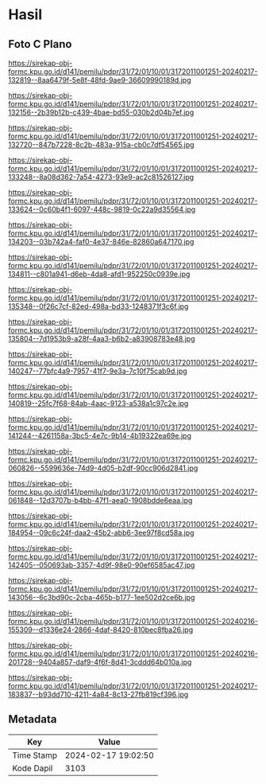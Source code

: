 # Hasil

## Foto C Plano

https://sirekap-obj-formc.kpu.go.id/d141/pemilu/pdpr/31/72/01/10/01/3172011001251-20240217-132819--8aa6479f-5e8f-48fd-9ae9-36609990189d.jpg

https://sirekap-obj-formc.kpu.go.id/d141/pemilu/pdpr/31/72/01/10/01/3172011001251-20240217-132156--2b39b12b-c439-4bae-bd55-030b2d04b7ef.jpg

https://sirekap-obj-formc.kpu.go.id/d141/pemilu/pdpr/31/72/01/10/01/3172011001251-20240217-132720--847b7228-8c2b-483a-915a-cb0c7df54565.jpg

https://sirekap-obj-formc.kpu.go.id/d141/pemilu/pdpr/31/72/01/10/01/3172011001251-20240217-133248--8a08d362-7a54-4273-93e9-ac2c81526127.jpg

https://sirekap-obj-formc.kpu.go.id/d141/pemilu/pdpr/31/72/01/10/01/3172011001251-20240217-133624--0c60b4f1-6097-448c-9819-0c22a9d35564.jpg

https://sirekap-obj-formc.kpu.go.id/d141/pemilu/pdpr/31/72/01/10/01/3172011001251-20240217-134203--03b742a4-faf0-4e37-846e-82860a647170.jpg

https://sirekap-obj-formc.kpu.go.id/d141/pemilu/pdpr/31/72/01/10/01/3172011001251-20240217-134811--c801a941-d6eb-4da8-afd1-952250c0939e.jpg

https://sirekap-obj-formc.kpu.go.id/d141/pemilu/pdpr/31/72/01/10/01/3172011001251-20240217-135348--0f26c7cf-82ed-498a-bd33-1248371f3c6f.jpg

https://sirekap-obj-formc.kpu.go.id/d141/pemilu/pdpr/31/72/01/10/01/3172011001251-20240217-135804--7d1953b9-a28f-4aa3-b6b2-a83908783e48.jpg

https://sirekap-obj-formc.kpu.go.id/d141/pemilu/pdpr/31/72/01/10/01/3172011001251-20240217-140247--77bfc4a9-7957-41f7-9e3a-7c10f75cab9d.jpg

https://sirekap-obj-formc.kpu.go.id/d141/pemilu/pdpr/31/72/01/10/01/3172011001251-20240217-140819--25fc7f68-84ab-4aac-9123-a538a1c97c2e.jpg

https://sirekap-obj-formc.kpu.go.id/d141/pemilu/pdpr/31/72/01/10/01/3172011001251-20240217-141244--4261158a-3bc5-4e7c-9b14-4b19322ea69e.jpg

https://sirekap-obj-formc.kpu.go.id/d141/pemilu/pdpr/31/72/01/10/01/3172011001251-20240217-060826--5599636e-74d9-4d05-b2df-90cc906d2841.jpg

https://sirekap-obj-formc.kpu.go.id/d141/pemilu/pdpr/31/72/01/10/01/3172011001251-20240217-061848--12d3707b-b4bb-47f1-aea0-1908bdde6eaa.jpg

https://sirekap-obj-formc.kpu.go.id/d141/pemilu/pdpr/31/72/01/10/01/3172011001251-20240217-184954--09c6c24f-daa2-45b2-abb6-3ee97f8cd58a.jpg

https://sirekap-obj-formc.kpu.go.id/d141/pemilu/pdpr/31/72/01/10/01/3172011001251-20240217-142405--050693ab-3357-4d9f-98e0-90ef6585ac47.jpg

https://sirekap-obj-formc.kpu.go.id/d141/pemilu/pdpr/31/72/01/10/01/3172011001251-20240217-143056--6c3bd90c-2cba-465b-b177-1ee502d2ce6b.jpg

https://sirekap-obj-formc.kpu.go.id/d141/pemilu/pdpr/31/72/01/10/01/3172011001251-20240216-155309--d1336e24-2866-4daf-8420-810bec8fba26.jpg

https://sirekap-obj-formc.kpu.go.id/d141/pemilu/pdpr/31/72/01/10/01/3172011001251-20240216-201728--9404a857-daf9-4f6f-8d41-3cddd64b010a.jpg

https://sirekap-obj-formc.kpu.go.id/d141/pemilu/pdpr/31/72/01/10/01/3172011001251-20240217-183837--b93dd710-4211-4a84-8c13-27fb819cf396.jpg


## Metadata

| Key        | Value               |
| ---------- | ------------------- |
| Time Stamp | 2024-02-17 19:02:50 |
| Kode Dapil | 3103                |




